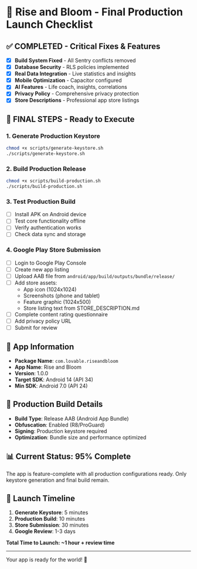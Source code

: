 # 🚀 Rise and Bloom - Final Production Launch Checklist

## ✅ COMPLETED - Critical Fixes & Features
- [x] **Build System Fixed** - All Sentry conflicts removed
- [x] **Database Security** - RLS policies implemented
- [x] **Real Data Integration** - Live statistics and insights
- [x] **Mobile Optimization** - Capacitor configured
- [x] **AI Features** - Life coach, insights, correlations
- [x] **Privacy Policy** - Comprehensive privacy protection
- [x] **Store Descriptions** - Professional app store listings

## 🎯 FINAL STEPS - Ready to Execute

### 1. Generate Production Keystore
```bash
chmod +x scripts/generate-keystore.sh
./scripts/generate-keystore.sh
```

### 2. Build Production Release
```bash
chmod +x scripts/build-production.sh
./scripts/build-production.sh
```

### 3. Test Production Build
- [ ] Install APK on Android device
- [ ] Test core functionality offline
- [ ] Verify authentication works
- [ ] Check data sync and storage

### 4. Google Play Store Submission
- [ ] Login to Google Play Console
- [ ] Create new app listing
- [ ] Upload AAB file from `android/app/build/outputs/bundle/release/`
- [ ] Add store assets:
  - App icon (1024x1024)
  - Screenshots (phone and tablet)
  - Feature graphic (1024x500)
  - Store listing text from STORE_DESCRIPTION.md
- [ ] Complete content rating questionnaire
- [ ] Add privacy policy URL
- [ ] Submit for review

## 📱 App Information
- **Package Name**: `com.lovable.riseandbloom`
- **App Name**: Rise and Bloom
- **Version**: 1.0.0
- **Target SDK**: Android 14 (API 34)
- **Min SDK**: Android 7.0 (API 24)

## 🔧 Production Build Details
- **Build Type**: Release AAB (Android App Bundle)
- **Obfuscation**: Enabled (R8/ProGuard)
- **Signing**: Production keystore required
- **Optimization**: Bundle size and performance optimized

## 📊 Current Status: 95% Complete
The app is feature-complete with all production configurations ready. Only keystore generation and final build remain.

## 🎉 Launch Timeline
1. **Generate Keystore**: 5 minutes
2. **Production Build**: 10 minutes
3. **Store Submission**: 30 minutes
4. **Google Review**: 1-3 days

**Total Time to Launch: ~1 hour + review time**

---

Your app is ready for the world! 🌟